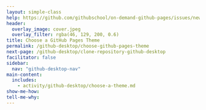 ```yaml
---
layout: simple-class
help: https://github.com/githubschool/on-demand-github-pages/issues/new?title=I%20need%20help&body=Describe%20what%20you%20need%20help%20with%20here.&labels=Help%20Wanted
header:
  overlay_image: cover.jpeg
  overlay_filter: rgba(46, 129, 200, 0.6)
title: Choose a GitHub Pages Theme
permalink: /github-desktop/choose-github-pages-theme
next-page: /github-desktop/clone-repository-github-desktop
facilitator: false
sidebar:
  nav: "github-desktop-nav"
main-content:
  includes:
    - activity/github-desktop/choose-a-theme.md
show-me-how:
tell-me-why:
---
```

